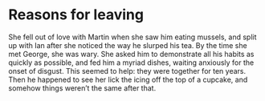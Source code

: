 Reasons for leaving
===================She fell out of love with Martin when she saw him eating mussels, and split up with Ian after she noticed the way he slurped his tea. By the time she met George, she was wary. She asked him to demonstrate all his habits as quickly as possible, and fed him a myriad dishes, waiting anxiously for the onset of disgust. This seemed to help: they were together for ten years. Then he happened to see her lick the icing off the top of a cupcake, and somehow things weren’t the same after that.